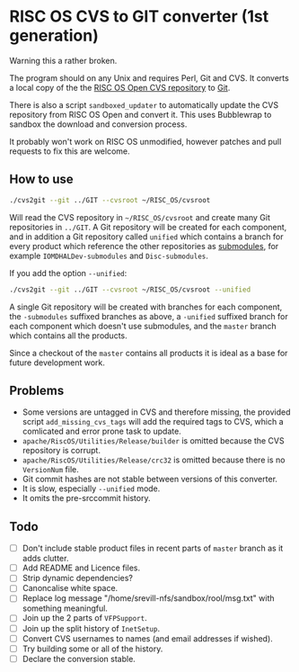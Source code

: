  # RISC OS CVS to GIT converter (1st generation)

 Warning this a rather broken.

 The program should on any Unix and requires Perl, Git and CVS. It converts a local copy of the the [RISC OS Open CVS repository](https://www.riscosopen.org/content/downloads/risc-os-tarballs) to [Git](https://git-scm.com/).

 There is also a script `sandboxed_updater` to automatically update the CVS repository from RISC OS Open and convert it. This uses Bubblewrap to sandbox the download and conversion process.

 It probably won't work on RISC OS unmodified, however patches and pull requests to fix this are welcome.

 ## How to use

 ```bash
 ./cvs2git --git ../GIT --cvsroot ~/RISC_OS/cvsroot
 ```

 Will read the CVS repository in `~/RISC_OS/cvsroot` and create many Git repositories in `../GIT`. A Git repository will be created for each component, and in addition a Git repository called `unified` which contains a branch for every product which reference the other repositories as [submodules](https://git-scm.com/book/en/v2/Git-Tools-Submodules), for example `IOMDHALDev-submodules`  and `Disc-submodules`.

 If you add the option `--unified`:

 ```bash
 ./cvs2git --git ../GIT --cvsroot ~/RISC_OS/cvsroot --unified
 ```

 A single Git repository will be created with branches for each component, the `-submodules` suffixed branches as above, a `-unified` suffixed branch for each component which doesn't use submodules, and the `master` branch which contains all the products.

 Since a checkout of the `master` contains all products it is ideal as a base for future development work.

 ## Problems

 * Some versions are untagged in CVS and therefore missing, the provided script `add_missing_cvs_tags` will add the required tags to CVS, which a comlicated and error prone task to update.
 * `apache/RiscOS/Utilities/Release/builder` is omitted because the CVS repository is corrupt.
 * `apache/RiscOS/Utilities/Release/crc32` is omitted because there is no `VersionNum` file.
 * Git commit hashes are not stable between versions of this converter.
 * It is slow, especially `--unified` mode.
 * It omits the pre-srccommit history.

 ## Todo

 - [ ] Don't include stable product files in recent parts of `master` branch as it adds clutter.
 - [ ] Add README and Licence files.
 - [ ] Strip dynamic dependencies?
 - [ ] Canoncalise white space.
 - [ ] Replace log message "/home/srevill-nfs/sandbox/rool/msg.txt" with something meaningful.
 - [ ] Join up the 2 parts of `VFPSupport`.
 - [ ] Join up the split history of `InetSetup`.
 - [ ] Convert CVS usernames to names (and email addresses if wished).
 - [ ] Try building some or all of the history.
 - [ ] Declare the conversion stable.
